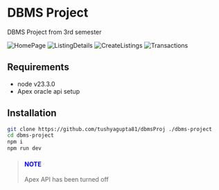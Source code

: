 # DBMS Project
 DBMS Project from 3rd semester

![HomePage]()
![ListingDetails]()
![CreateListings]()
![Transactions]()

## Requirements
- node v23.3.0
- Apex oracle api setup

## Installation
```bash
git clone https://github.com/tushyagupta81/dbmsProj ./dbms-project
cd dbms-project
npm i
npm run dev
```

>#### <span style="color:blue">NOTE</span>
>Apex API has been turned off
